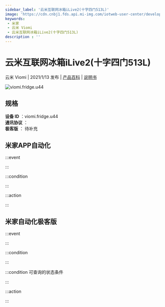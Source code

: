 ```yaml
---
sidebar_label: '云米互联网冰箱iLive2(十字四门513L)'
image: 'https://cdn.cnbj1.fds.api.mi-img.com/iotweb-user-center/developer_1679048995095YMcxtGhT.png?GalaxyAccessKeyId=AKVGLQWBOVIRQ3XLEW&Expires=9223372036854775807&Signature=VDjWtAdz8Z2+ZhqX09ClC7ZjDPU='
keywords: 
 - 米家
 - 云米 Viomi
 - 云米互联网冰箱iLive2(十字四门513L)
description : ''
---
```

# 云米互联网冰箱iLive2(十字四门513L)

云米 Viomi | 2021/1/13 发布 | [产品百科](https://home.mi.com/webapp/content/baike/product/index.html?model=viomi.fridge.u44/) | [说明书](https://home.mi.com/views/introduction.html?model=viomi.fridge.u44&region=cn)

![viomi.fridge.u44](https://cdn.cnbj1.fds.api.mi-img.com/iotweb-user-center/developer_1679048995095YMcxtGhT.png?GalaxyAccessKeyId=AKVGLQWBOVIRQ3XLEW&Expires=9223372036854775807&Signature=VDjWtAdz8Z2+ZhqX09ClC7ZjDPU=)

## 规格  
> 
**设备 ID** ：viomi.fridge.u44  
**通讯协议** ：  
**极客版**  ： 待补充 


## 米家APP自动化  

:::event  

:::

:::condition  

:::

:::action   

:::

## 米家自动化极客版  

:::event  

:::

:::condition  

:::

:::condition 可查询的状态条件  

:::

:::action  

:::

        
